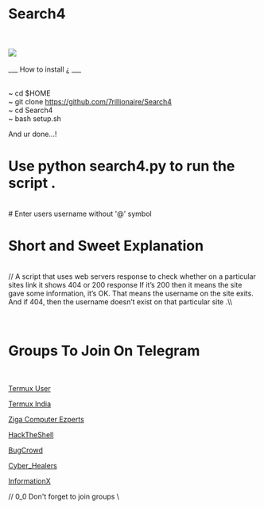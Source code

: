# Search4
<br>
<br>
<a href="https://asciinema.org/a/0yf6Vrgm5PBwrdGPdhWEHPETN" target="_blank"><img src="https://asciinema.org/a/0yf6Vrgm5PBwrdGPdhWEHPETN.svg" /></a>
<br>
<br>
___ How to install ¿ ___
<br>
<br>

~ cd $HOME
<br>
~ git clone https://github.com/7rillionaire/Search4
<br>
~ cd Search4
<br>
~ bash setup.sh
<br>

And ur done...!


# Use python search4.py to run the script .
<br>
# Enter users username without '@' symbol 
<br>

# Short and Sweet Explanation 
<br>
// A script that uses web servers response to check whether on a particular sites link it shows 404 or 200 response
If it’s 200 then it means the site gave some information, it’s OK. That means the username on the site exits.
And if 404, then the username doesn’t exist on that particular site .\\
<br>
<br>
<br>

# Groups To Join On Telegram
<br>

<a href="https://t.me/joinchat/FY2amVKlBrBQIi3dT_lUug">Termux User</a>
<br>

<a href="https://t.me/termux_india">Termux India</a>
<br>

 <a href="https://t.me/zigacomputerexperts">Ziga Computer Ezperts</a>
<br>

<a href="https://t.me/joinchat/F-HNDUmOMesC7CLRg6b3FQ">HackTheShell</a>
<br>

<a href="https://t.me/BugCrowd">BugCrowd</a>
<br> 

<a href="https://t.me/AstroidX">Cyber_Healers</a>
<br>

<a href="https://t.me/informationX">InformationX</a>
<br>



// 0_0 Don't forget to join groups \\
